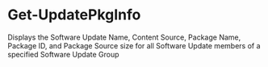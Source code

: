 # Get-UpdatePkgInfo
Displays the Software Update Name, Content Source, Package Name, Package ID, and Package Source size for all Software Update members of a specified Software Update Group
